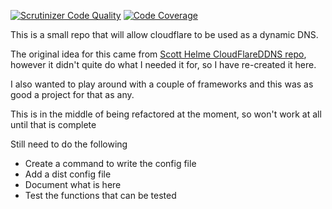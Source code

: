 [![Scrutinizer Code Quality](https://scrutinizer-ci.com/g/rossmitchell/UpdateCloudFlare/badges/quality-score.png?b=master)](https://scrutinizer-ci.com/g/rossmitchell/UpdateCloudFlare/?branch=master) [![Code Coverage](https://scrutinizer-ci.com/g/rossmitchell/UpdateCloudFlare/badges/coverage.png?b=master)](https://scrutinizer-ci.com/g/rossmitchell/UpdateCloudFlare/?branch=master)

This is a small repo that will allow cloudflare to be used as a dynamic DNS.

The original idea for this came from [Scott Helme CloudFlareDDNS repo](https://github.com/ScottHelme/CloudFlareDDNS), however it didn't quite do what I needed it for, so I have re-created it here.

I also wanted to play around with a couple of frameworks and this was as good a project for that as any.

This is in the middle of being refactored at the moment, so won't work at all until that is complete

Still need to do the following

 * Create a command to write the config file
 * Add a dist config file
 * Document what is here
 * Test the functions that can be tested 
